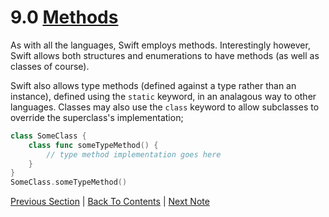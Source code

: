 # 9.0 [Methods](https://developer.apple.com/library/content/documentation/Swift/Conceptual/Swift_Programming_Language/Methods.html)

As with all the languages, Swift employs methods. Interestingly however, Swift allows both structures and enumerations to have methods (as well as classes of course).

Swift also allows type methods (defined against a type rather than an instance), defined using the `static` keyword, in an analagous way to other languages. Classes may also use the `class` keyword to allow subclasses to override the superclass's implementation;

```Swift
class SomeClass {
    class func someTypeMethod() {
        // type method implementation goes here
    }
}
SomeClass.someTypeMethod()
```

[Previous Section](../8%20-%20Properties/8.2%20-%20Property%20Observers.md) | [Back To Contents](https://github.com/Firanus/swift-language-guide-notes) |  [Next Note](../9%20-%20Methods/9.1%20-%20Instance%20Methods.md)